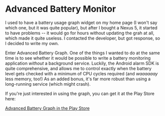 Advanced Battery Monitor
========================

I used to have a battery usage graph widget on my home page (I won't say which one, but it was quite popular), but after I bought a Nexus 5, it started to have problems -- it would go for hours without updating the grah at all, which made it quite useless. I contacted the developer, but got response, so I decided to write my own.

Enter Advanced Battery Graph. One of the things I wanted to do at the same time is to see whether it would be possible to write a battery monitoring application *without* a background service. Luckily, the Android alarm SDK is quite comprehensive, and allows me to control exactly when the battery level gets checked with a minimum of CPU cycles required (and *waaaaaay* less memory, too!) As an added bonus, it's far more robust than using a long-running service (which might crash).

If you're just interested in using the graph, you can get it at the Play Store here:

[Advanced Battery Graph in the Play Store](https://play.google.com/store/apps/details?id=au.com.codeka.advbatterygraph)
